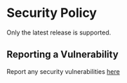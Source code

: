 # Security Policy

Only the latest release is supported.

## Reporting a Vulnerability

Report any security vulnerabilities [here](https://github.com/jmertic/artwork-template/security/advisories/new)
